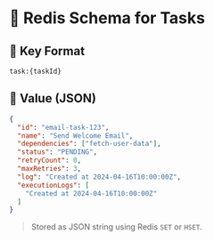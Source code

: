 # 🧠 Redis Schema for Tasks

## 🔑 Key Format
```
task:{taskId}
```

## 🧾 Value (JSON)

```json
{
  "id": "email-task-123",
  "name": "Send Welcome Email",
  "dependencies": ["fetch-user-data"],
  "status": "PENDING",
  "retryCount": 0,
  "maxRetries": 3,
  "log": "Created at 2024-04-16T10:00:00Z",
  "executionLogs": [
    "Created at 2024-04-16T10:00:00Z"
  ]
}
```

> Stored as JSON string using Redis `SET` or `HSET`.
